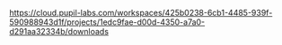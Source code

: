 https://cloud.pupil-labs.com/workspaces/425b0238-6cb1-4485-939f-590988943d1f/projects/1edc9fae-d00d-4350-a7a0-d291aa32334b/downloads
